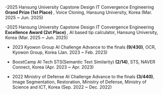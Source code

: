 -2025 Hansung University Capstone Design IT Convergence Engineering <strong> Grand Prize (1st Place) </strong>, Voice Cloning, Hansung University, Korea (Mar. 2025 ~ Jun. 2025)

-2025 Hansung University Capstone Design IT Convergence Engineering <strong> Excellence Award (2st Place) </strong>, AI based tip calculator, Hansung University, Korea (Mar. 2025 ~ Jun. 2025)

- 2023 Kyowon Group AI Challenge Advance to the finals <strong>(9/430)</strong>, OCR, Kyowon Group, Korea
(Jan. 2023 ~ Feb. 2023)

- BoostCamp AI Tech STS(Semantic Text Similarity) <strong>(2/14)</strong>, STS, NAVER Connect, Korea (Apr. 2023 ~ Apr. 2023)

- 2022 Ministry of Defense AI Challenge Advance to the finals <strong>(3/440)</strong>, Image Segmentation,
Restoration, Ministry of Defense, Ministry of Science and ICT, Korea (Sep. 2022 ~ Dec. 2022)
